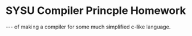 # SYSU Compiler Princple Homework

--- of making a compiler for some much simplified c-like language.
